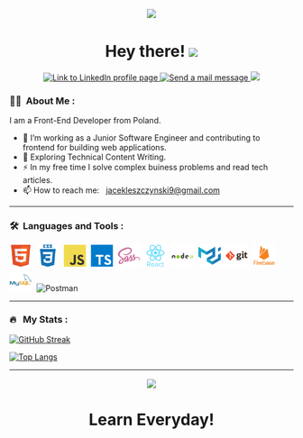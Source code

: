 <p align="center"><img src="https://media.giphy.com/media/aEPLj7wAxvfOXycDvB/giphy.gif" width="15%" /></p>


<h1 align="center">Hey there! <img src="https://media.giphy.com/media/hvRJCLFzcasrR4ia7z/giphy.gif" width="40"></h1>

<p align="center">
  <a href="https://linkedin.com/in/jacek-leszczynski9" target="_blank">
    <img src="https://img.shields.io/badge/linkedin-%230077B5.svg?style=for-the-badge&logo=linkedin&logoColor=white" alt="Link to LinkedIn profile page" rel=”noreferrer” />
  </a>
  <a href="mailto:jacekleszczynski9@gmail.com" target="_blank">
    <img src="https://img.shields.io/badge/Mail-D14836?style=for-the-badge&logo=gmail&logoColor=white" alt="Send a mail message" rel=”noreferrer” />
  </a>
  <a href="https://jacekleszczynski.pl/" target="_blank">
		<img src="https://img.shields.io/badge/portfolio-1AA260?style=for-the-badge&logo=About.me&logoColor=white" />
	</a>
</p>

### :woman_technologist: &nbsp;About Me :

I am a Front-End Developer from Poland.

- 🔭 I’m working as a Junior Software Engineer and contributing to frontend for building web applications.
- 🌱 Exploring Technical Content Writing.
- ⚡ In my free time I solve complex buiness problems and read tech articles.
- 📫 How to reach me: &nbsp; <a href="mailto:jacekleszczynski9@gmail.com">jacekleszczynski9@gmail.com</a>

---

### 🛠 &nbsp;Languages and Tools :

<p>
<img src="https://github.com/devicons/devicon/blob/master/icons/html5/html5-original.svg" title="HTML5" alt="HTML" width="40" height="40"/>&nbsp;
<img src="https://github.com/devicons/devicon/blob/master/icons/css3/css3-plain-wordmark.svg"  title="CSS3" alt="CSS" width="40" height="40"/>&nbsp;
<img src="https://github.com/devicons/devicon/blob/master/icons/javascript/javascript-original.svg" title="JavaScript" alt="JavaScript" width="40" height="40"/>&nbsp;
<img src="https://github.com/devicons/devicon/blob/master/icons/typescript/typescript-original.svg" title="Typescript" **alt="Typescript" width="40" height="40"/>&nbsp;
<img src="https://github.com/devicons/devicon/blob/master/icons/sass/sass-original.svg" title="Scss" **alt="Scss" width="40" height="40"/>&nbsp;
<img src="https://github.com/devicons/devicon/blob/master/icons/react/react-original-wordmark.svg" title="React" alt="React" width="40" height="40"/>&nbsp;
<img src="https://github.com/devicons/devicon/blob/master/icons/nodejs/nodejs-original-wordmark.svg" title="NodeJS" alt="NodeJS" width="40" height="40"/>&nbsp;
<img src="https://github.com/devicons/devicon/blob/master/icons/materialui/materialui-original.svg" title="Material UI" alt="Material UI" width="40" height="40"/>&nbsp;
<img src="https://github.com/devicons/devicon/blob/master/icons/git/git-original-wordmark.svg" title="Git" **alt="Git" width="40" height="40"/>&nbsp;
<img src="https://github.com/devicons/devicon/blob/master/icons/firebase/firebase-plain-wordmark.svg" title="Firebase" alt="Firebase" width="40" height="40"/>&nbsp;
<img src="https://github.com/devicons/devicon/blob/master/icons/mysql/mysql-original-wordmark.svg" title="MySQL"  alt="MySQL" width="40" height="40"/>&nbsp;
<img src="https://www.vectorlogo.zone/logos/getpostman/getpostman-icon.svg" title="Postman"  alt="Postman" width="40" height="40"/>&nbsp;
</p>

---

### 🔥 &nbsp; My Stats :
[![GitHub Streak](http://github-readme-streak-stats.herokuapp.com?user=FrontJSack&theme=dark&background=000000)](https://git.io/streak-stats)

[![Top Langs](https://github-readme-stats.vercel.app/api/top-langs/?username=FrontJSack&layout=compact&theme=vision-friendly-dark)](https://github.com/anuraghazra/github-readme-stats)


---

<p align="center"><img align="center" src="https://media.giphy.com/media/IURYMmloHWzmKihgQ2/giphy.gif" width="200"></p>
<h1 align="center">Learn Everyday! </h1>
